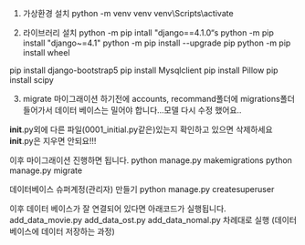1. 가상환경 설치
python -m venv venv
venv\Scripts\activate

2. 라이브러리 설치
python -m pip intall "django==4.1.0“s
python -m pip install "django~=4.1"
python -m pip install --upgrade pip
python -m pip install wheel

pip install django-bootstrap5
pip install Mysqlclient
pip install Pillow
pip install scipy

3. migrate
마이그래이션 하기전에 accounts, recommand폴더에 migrations폴더 들어가서
데이터 베이스는 밀어야 합니다...모델 다시 수정 했어요..

__init__.py외에 다른 파일(0001_initial.py같은)있는지 확인하고 있으면 삭제하세요
__init__.py은 지우면 안되요!!!

이후 마이그래이션 진행하면 됩니다.
python manage.py makemigrations
python manage.py migrate

데이터베이스 슈퍼계정(관리자) 만들기
python manage.py createsuperuser

이후 데이터 베이스가 잘 연결되어 있다면 아래코드가 실행됩니다.
add_data_movie.py
add_data_ost.py
add_data_nomal.py
차례대로 실행 (데이터 베이스에 데이터 저장하는 과정)